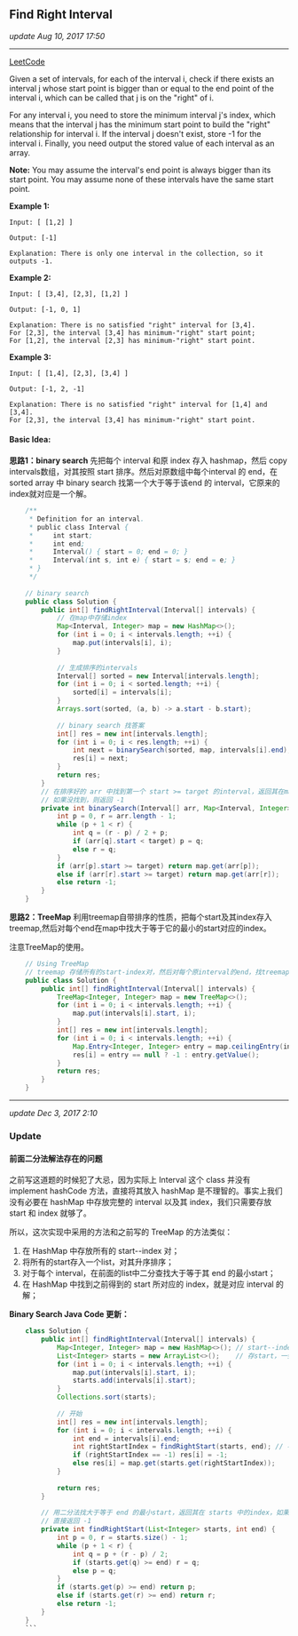## Find Right Interval
_update Aug 10, 2017  17:50_

---
[LeetCode](https://leetcode.com/problems/find-right-interval/description/)

Given a set of intervals, for each of the interval i, check if there exists an interval j whose start point is bigger than or equal to the end point of the interval i, which can be called that j is on the "right" of i.

For any interval i, you need to store the minimum interval j's index, which means that the interval j has the minimum start point to build the "right" relationship for interval i. If the interval j doesn't exist, store -1 for the interval i. Finally, you need output the stored value of each interval as an array.

**Note:**
You may assume the interval's end point is always bigger than its start point.
You may assume none of these intervals have the same start point.

**Example 1:**
    
    Input: [ [1,2] ]
    
    Output: [-1]
    
    Explanation: There is only one interval in the collection, so it outputs -1.

**Example 2:**

    Input: [ [3,4], [2,3], [1,2] ]
    
    Output: [-1, 0, 1]
    
    Explanation: There is no satisfied "right" interval for [3,4].
    For [2,3], the interval [3,4] has minimum-"right" start point;
    For [1,2], the interval [2,3] has minimum-"right" start point.

**Example 3:**

    Input: [ [1,4], [2,3], [3,4] ]
    
    Output: [-1, 2, -1]
    
    Explanation: There is no satisfied "right" interval for [1,4] and [3,4].
    For [2,3], the interval [3,4] has minimum-"right" start point.
    
#### Basic Idea:
**思路1：binary search**
先把每个 interval 和原 index 存入 hashmap，然后 copy intervals数组，对其按照 start 排序。然后对原数组中每个interval 的 end，在 sorted array 中 binary search 找第一个大于等于该end 的 interval，它原来的index就对应是一个解。

```java
    /**
     * Definition for an interval.
     * public class Interval {
     *     int start;
     *     int end;
     *     Interval() { start = 0; end = 0; }
     *     Interval(int s, int e) { start = s; end = e; }
     * }
     */
    
    // binary search 
    public class Solution {
        public int[] findRightInterval(Interval[] intervals) {
            // 在map中存储index
            Map<Interval, Integer> map = new HashMap<>();
            for (int i = 0; i < intervals.length; ++i) {
                map.put(intervals[i], i);
            }
    
            // 生成排序的intervals
            Interval[] sorted = new Interval[intervals.length];
            for (int i = 0; i < sorted.length; ++i) {
                sorted[i] = intervals[i];
            }
            Arrays.sort(sorted, (a, b) -> a.start - b.start);
    
            // binary search 找答案
            int[] res = new int[intervals.length];
            for (int i = 0; i < res.length; ++i) {
                int next = binarySearch(sorted, map, intervals[i].end);
                res[i] = next;
            }
            return res;
        }
        // 在排序好的 arr 中找到第一个 start >= target 的interval，返回其在map中对应的的value （index）
        // 如果没找到，则返回 -1
        private int binarySearch(Interval[] arr, Map<Interval, Integer> map, int target) {
            int p = 0, r = arr.length - 1;
            while (p + 1 < r) {
                int q = (r - p) / 2 + p;
                if (arr[q].start < target) p = q;
                else r = q;
            }
            if (arr[p].start >= target) return map.get(arr[p]);
            else if (arr[r].start >= target) return map.get(arr[r]);
            else return -1;
        }
    }
```

**思路2：TreeMap**
利用treemap自带排序的性质，把每个start及其index存入treemap,然后对每个end在map中找大于等于它的最小的start对应的index。

注意TreeMap的使用。

```java
    // Using TreeMap
    // treemap 存储所有的start-index对，然后对每个原interval的end，找treemap中最小的大于等于它的start的index
    public class Solution {
        public int[] findRightInterval(Interval[] intervals) {
            TreeMap<Integer, Integer> map = new TreeMap<>();
            for (int i = 0; i < intervals.length; ++i) {
                map.put(intervals[i].start, i);
            }
            int[] res = new int[intervals.length];
            for (int i = 0; i < intervals.length; ++i) {
                Map.Entry<Integer, Integer> entry = map.ceilingEntry(intervals[i].end);
                res[i] = entry == null ? -1 : entry.getValue();
            }
            return res;
        }
    }
```
---
_update Dec 3, 2017 2:10_

### Update
#### 前面二分法解法存在的问题
之前写这道题的时候犯了大忌，因为实际上 Interval 这个 class 并没有 implement hashCode 方法，直接将其放入 hashMap 是不理智的。事实上我们没有必要在 hashMap 中存放完整的 interval 以及其 index，我们只需要存放 start 和 index 就够了。

所以，这次实现中采用的方法和之前写的 TreeMap 的方法类似：

1. 在 HashMap 中存放所有的 start--index 对；
2. 将所有的start存入一个list，对其升序排序；
3. 对于每个 interval，在前面的list中二分查找大于等于其 end 的最小start；
4. 在 HashMap 中找到之前得到的 start 所对应的 index，就是对应 interval 的解；

**Binary Search Java Code 更新：**
```java
    class Solution {
        public int[] findRightInterval(Interval[] intervals) {
            Map<Integer, Integer> map = new HashMap<>(); // start--index 对 
            List<Integer> starts = new ArrayList<>();    // 存start，一会排序
            for (int i = 0; i < intervals.length; ++i) {
                map.put(intervals[i].start, i);
                starts.add(intervals[i].start);
            }
            Collections.sort(starts);
            
            // 开始
            int[] res = new int[intervals.length];
            for (int i = 0; i < intervals.length; ++i) {
                int end = intervals[i].end;
                int rightStartIndex = findRightStart(starts, end); // 不存在的 -1 的情况已经被涵盖
                if (rightStartIndex == -1) res[i] = -1;
                else res[i] = map.get(starts.get(rightStartIndex));
            }
            
            return res;
        }
        
        // 用二分法找大于等于 end 的最小start，返回其在 starts 中的index，如果不存在
        // 直接返回 -1
        private int findRightStart(List<Integer> starts, int end) {
            int p = 0, r = starts.size() - 1;
            while (p + 1 < r) {
                int q = p + (r - p) / 2;
                if (starts.get(q) >= end) r = q;
                else p = q;
            }
            if (starts.get(p) >= end) return p;
            else if (starts.get(r) >= end) return r;
            else return -1;
        }
    }
    ```
























